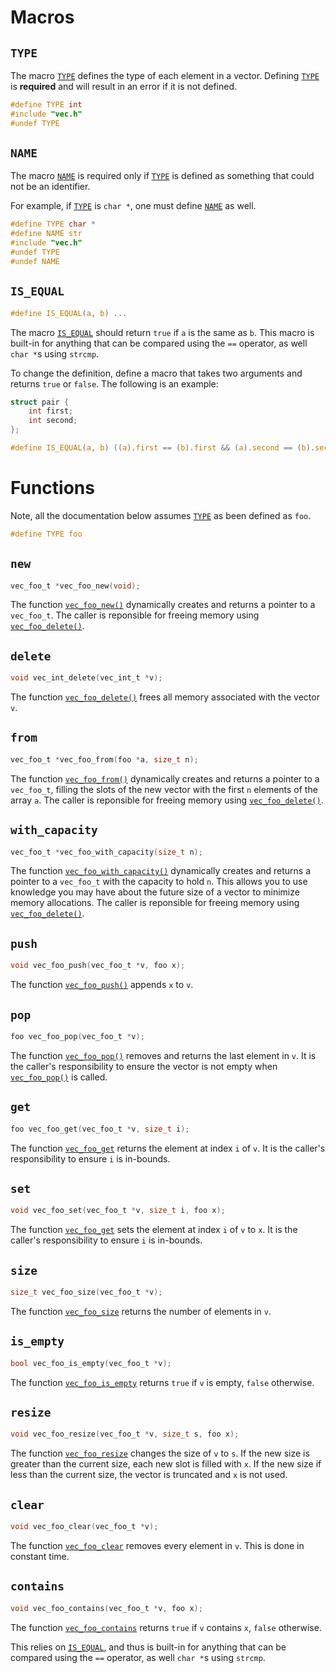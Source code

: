 # Macros

## `TYPE`

The macro [`TYPE`](#type) defines the type of each element in a vector. Defining [`TYPE`](#type) is **required** and will result in an error if it is not defined.

```c
#define TYPE int
#include "vec.h"
#undef TYPE
```

## `NAME`

The macro [`NAME`](#name) is required only if [`TYPE`](#type) is defined as something that could not be an identifier.

For example, if [`TYPE`](#type) is `char *`, one must define [`NAME`](#name) as well.

```c
#define TYPE char *
#define NAME str
#include "vec.h"
#undef TYPE
#undef NAME
```

## `IS_EQUAL`

```c
#define IS_EQUAL(a, b) ...
```

The macro [`IS_EQUAL`](#macro) should return `true` if `a` is the same as `b`. This macro is built-in for anything that can be compared using the `==` operator, as well `char *`s using `strcmp`.

To change the definition, define a macro that takes two arguments and returns `true` or `false`. The following is an example:

```c
struct pair {
	int first;
	int second;
};

#define IS_EQUAL(a, b) ((a).first == (b).first && (a).second == (b).second)
```

# Functions

Note, all the documentation below assumes [`TYPE`](#type) as been defined as `foo`.

```c
#define TYPE foo
```

## `new`

```c
vec_foo_t *vec_foo_new(void);
```

The function [`vec_foo_new()`](#new) dynamically creates and returns a pointer to a `vec_foo_t`. The caller is reponsible for freeing memory using [`vec_foo_delete()`](#delete).

## `delete`

```c
void vec_int_delete(vec_int_t *v);
```

The function [`vec_foo_delete()`](#delete) frees all memory associated with the vector `v`.

## `from`

```c
vec_foo_t *vec_foo_from(foo *a, size_t n);
```

The function [`vec_foo_from()`](#from) dynamically creates and returns a pointer to a `vec_foo_t`, filling the slots of the new vector with the first `n` elements of the array `a`. The caller is reponsible for freeing memory using [`vec_foo_delete()`](#delete).

## `with_capacity`

```c
vec_foo_t *vec_foo_with_capacity(size_t n);
```

The function [`vec_foo_with_capacity()`](#with_capacity) dynamically creates and returns a pointer to a `vec_foo_t` with the capacity to hold `n`. This allows you to use knowledge you may have about the future size of a vector to minimize memory allocations. The caller is reponsible for freeing memory using [`vec_foo_delete()`](#delete).

## `push`

```c
void vec_foo_push(vec_foo_t *v, foo x);
```

The function [`vec_foo_push()`](#push) appends `x` to `v`.

## `pop`

```c
foo vec_foo_pop(vec_foo_t *v);
```

The function [`vec_foo_pop()`](#pop) removes and returns the last element in `v`. It is the caller's responsibility to ensure the vector is not empty when [`vec_foo_pop()`](#pop) is called.

## `get`

```c
foo vec_foo_get(vec_foo_t *v, size_t i);
```

The function [`vec_foo_get`](#get) returns the element at index `i` of `v`. It is the caller's responsibility to ensure `i` is in-bounds.

## `set`

```c
void vec_foo_set(vec_foo_t *v, size_t i, foo x);
```

The function [`vec_foo_get`](#get) sets the element at index `i` of `v` to `x`. It is the caller's responsibility to ensure `i` is in-bounds.

## `size`

```c
size_t vec_foo_size(vec_foo_t *v);
```

The function [`vec_foo_size`](#size) returns the number of elements in `v`.

## `is_empty`

```c
bool vec_foo_is_empty(vec_foo_t *v);
```

The function [`vec_foo_is_empty`](#is_empty) returns `true` if `v` is empty, `false` otherwise.

## `resize`

```c
void vec_foo_resize(vec_foo_t *v, size_t s, foo x);
```

The function [`vec_foo_resize`](#resize) changes the size of `v` to `s`. If the new size is greater than the current size, each new slot is filled with `x`. If the new size if less than the current size, the vector is truncated and `x` is not used.

## `clear`

```c
void vec_foo_clear(vec_foo_t *v);
```

The function [`vec_foo_clear`](#clear) removes every element in `v`. This is done in constant time.

## `contains`

```c
void vec_foo_contains(vec_foo_t *v, foo x);
```

The function [`vec_foo_contains`](#contains) returns `true` if `v` contains `x`, `false` otherwise.

This relies on [`IS_EQUAL`](#is_equal), and thus is built-in for anything that can be compared using the `==` operator, as well `char *`s using `strcmp`.